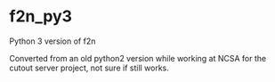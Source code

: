 # f2n_py3
Python 3 version of f2n

Converted from an old python2 version while working at NCSA for the cutout server project, not sure if still works.
